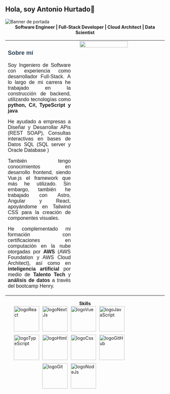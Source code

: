 ##             Hola, soy Antonio Hurtado👋
 
 <img src="https://i.imgur.com/SyidUWX.png" alt="Banner de portada">
 
 
 <div align="center">
     <strong>Software Engineer | Full-Stack Developer | Cloud Architect | Data Scientist</strong>
 </div>
 
 <div style="font-family: 'Montserrat', sans-serif;">
   <table style="width: 100%; border-collapse: collapse;">
     <tr>
       <td style="width: 45%; vertical-align: top; padding-right: 20px;">
         <h3 style="font-weight: 600; color: #2c3e50;">Sobre mí</h3>
         <p style="text-align: justify;">
           Soy Ingeniero de Software con experiencia como desarrollador Full-Stack. A lo largo de mi carrera he trabajado en la construcción de backend, utilizando tecnologías como<strong> python, C#, TypeScript y java </strong>
         </p>
         <p style="text-align: justify;">
           He ayudado a empresas a Diseñar y Desarrollar APis (REST SOAP), Consultas interactivas en bases de Datos SQL <stron> (SQL server y Oracle Database ) </stron>
         </p>
         <p style="text-align: justify;">
           También tengo conocimientos en desarrollo frontend, siendo Vue.js el framework que más he utilizado. Sin embargo, también he trabajado con Astro, Angular y React, apoyándome en Tailwind CSS para la creación de componentes visuales.
         </p>
         <p style="text-align: justify;">
           He complementado mi formación con certificaciones en computación en la nube otorgadas por <strong> AWS </strong> (AWS Foundation y AWS Cloud Architect), así como en <strong> inteligencia artificial </strong> por medio de <strong> Talento Tech </strong> y <strong> análisis de datos </strong> a través del bootcamp Henry.
         </p>
       </td>  
       <td style="width: 55%; vertical-align: top; display: flex; flex-direction: column; align-items: center;">
         <img src="https://i.imgur.com/DOkWLlA.gif" style="width: 100%; max-width: 500px; margin-bottom: 10px;"/>
       </td>
     </tr>
   </table>
 </div>
 

 <div align="center">
     <strong>Skills</strong>
 </div>
 <div style="display: flex; justify-content: center; align-items: center; gap: 10px; flex-wrap: wrap; width: 80%;">
 
   <img src="https://cdn.iconscout.com/icon/free/png-256/free-react-logo-icon-download-in-svg-png-gif-file-formats--wordmark-programming-langugae-freebies-pack-logos-icons-1175110.png?f=webp&w=256" alt="logoReact" width="80"/>
   <img src="https://images.ctfassets.net/23aumh6u8s0i/c04wENP3FnbevwdWzrePs/1e2739fa6d0aa5192cf89599e009da4e/nextjs" alt="logoNextJs" width="80"/>
   <img src="https://i.imgur.com/frqDRNQ.png" alt="logoVue" width="80"/>
   <img src="https://i.imgur.com/Yfryayt.png" alt="logoJavaScript" width="80"/>
   <img src="https://i.imgur.com/2hLh0R0.png" alt="logoTypeScript" width="80"/>
   <img src="https://i.imgur.com/c6lTS8w.png" alt="logoHtml" width="80"/>
   <img src="https://i.imgur.com/kkeeC0y.png" alt="logoCss" width="80"/>
   <img src="https://i.imgur.com/Zcb9ELE.png" alt="logoGitHub" width="80"/>
   <img src="https://i.imgur.com/9BIdnPs.png" alt="logoGit" width="80"/>
   <img src="https://i.imgur.com/P7fXRYM.png" alt="logoNodeJs" width="80"/>
 

